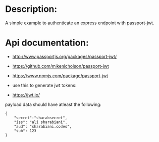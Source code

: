  # Description:
 A simple example to authenticate an express endpoint with passport-jwt.

 # Api documentation:
  
 - http://www.passportjs.org/packages/passport-jwt/
 - https://github.com/mikenicholson/passport-jwt
 - https://www.npmjs.com/package/passport-jwt
  
 - use this to generate jwt tokens:
 - https://jwt.io/
  
  payload data should have atleast the following:
  
``` 
{
    "secret":"sharabsecret",
    "iss": "ali sharabiani",
    "aud": "sharabiani.codes",
    "sub": 123
}
```

